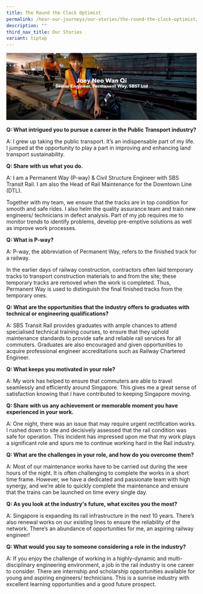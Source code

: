 ```yaml
---
title: The Round the Clock Optimist
permalink: /hear-our-journeys/our-stories/the-round-the-clock-optimist/
description: ""
third_nav_title: Our Stories
variant: tiptap
---
```

![](/images/round%20the%20clock%20optimist%20-%20joey.png)

**Q: What intrigued you to pursue a career in the Public Transport industry?**

A: I grew up taking the public transport. It’s an indispensable part of my life. I jumped at the opportunity to play a part in improving and enhancing land transport sustainability.

**Q: Share with us what you do.**

A: I am a Permanent Way (P-way) & Civil Structure Engineer with SBS Transit Rail. I am also the Head of Rail Maintenance for the Downtown Line (DTL).

Together with my team, we ensure that the tracks are in top condition for smooth and safe rides. I also helm the quality assurance team and train new engineers/ technicians in defect analysis. Part of my job requires me to monitor trends to identify problems, develop pre-emptive solutions as well as improve work processes.

**Q: What is P-way?**

A: P-way, the abbreviation of Permanent Way, refers to the finished track for a railway.

In the earlier days of railway construction, contractors often laid temporary tracks to transport construction materials to and from the site; these temporary tracks are removed when the work is completed. Thus, Permanent Way is used to distinguish the final finished tracks from the temporary ones.

**Q: What are the opportunities that the industry offers to graduates with technical or engineering qualifications?**

A: SBS Transit Rail provides graduates with ample chances to attend specialised technical training courses, to ensure that they uphold maintenance standards to provide safe and reliable rail services for all commuters. Graduates are also encouraged and given opportunities to acquire professional engineer accreditations such as Railway Chartered Engineer.

**Q: What keeps you motivated in your role?**

A: My work has helped to ensure that commuters are able to travel seamlessly and efficiently around Singapore. This gives me a great sense of satisfaction knowing that I have contributed to keeping Singapore moving.

**Q: Share with us any achievement or memorable moment you have experienced in your work.**

A: One night, there was an issue that may require urgent rectification works. I rushed down to site and decisively assessed that the rail condition was safe for operation. This incident has impressed upon me that my work plays a significant role and spurs me to continue working hard in the Rail industry.

**Q: What are the challenges in your role, and how do you overcome them?**

A: Most of our maintenance works have to be carried out during the wee hours of the night. It is often challenging to complete the works in a short time frame. However, we have a dedicated and passionate team with high synergy, and we’re able to quickly complete the maintenance and ensure that the trains can be launched on time every single day.

**Q: As you look at the industry's future, what excites you the most?**

A: Singapore is expanding its rail infrastructure in the next 10 years. There’s also renewal works on our existing lines to ensure the reliability of the network. There’s an abundance of opportunities for me, an aspiring railway engineer!

**Q: What would you say to someone considering a role in the industry?**

A: If you enjoy the challenge of working in a highly-dynamic and multi-disciplinary engineering environment, a job in the rail industry is one career to consider. There are internship and scholarship opportunities available for young and aspiring engineers/ technicians. This is a sunrise industry with excellent learning opportunities and a good future prospect.
